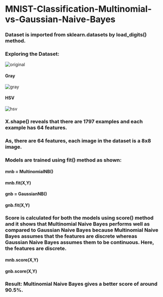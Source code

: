 # MNIST-Classification-Multinomial-vs-Gaussian-Naive-Bayes

### Dataset is imported from sklearn.datasets by load_digits() method.

### Exploring the Dataset:

![original](https://user-images.githubusercontent.com/34116562/66628171-a2bbce80-ec1b-11e9-9daf-4ebafe850f86.png)

#### Gray

![gray](https://user-images.githubusercontent.com/34116562/66628177-a51e2880-ec1b-11e9-89f0-2259e0224cee.png)

#### HSV

![hsv](https://user-images.githubusercontent.com/34116562/66628180-a64f5580-ec1b-11e9-8953-54dee43b4012.png)


### X.shape() reveals that there are 1797 examples and each example has 64 features.

### As, there are 64 features, each image in the dataset is a 8x8 image.

### Models are trained using fit() method as shown:

#### mnb = MultinomialNB()
#### mnb.fit(X,Y)

#### gnb = GaussianNB()
#### gnb.fit(X,Y)

### Score is calculated for both the models using score() method and it shows that Multinomial Naive Bayes performs well as compared to Gaussian Naive Bayes because Multinomial Naive Bayes assumes that the features are discrete whereas Gaussian Naive Bayes assumes them to be continuous. Here, the features are discrete.

#### mnb.score(X,Y)
#### gnb.score(X,Y)

### Result: Multinomial Naive Bayes gives a better score of around 90.5%.
